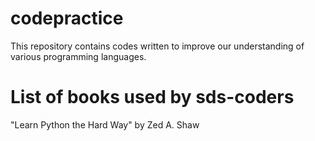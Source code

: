 # codepractice
This repository contains codes written to improve our understanding of various programming languages.

# List of books used by sds-coders
"Learn Python the Hard Way" by Zed A. Shaw

